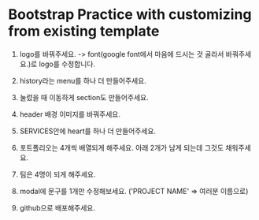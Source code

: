 # Bootstrap Practice with customizing from existing template

1. logo를 바꿔주세요. -> font(google font에서 마음에 드시는 것 골라서 바꿔주세요.)로 logo를 수정합니다.

2. history라는 menu를 하나 더 만들어주세요.

3. 눌렀을 때 이동하게 section도 만들어주세요.

4. header 배경 이미지를 바꿔주세요.

5. SERVICES안에 heart를 하나 더 만들어주세요.

6. 포트폴리오는 4개씩 배열되게 해주세요. 아래 2개가 남게 되는데 그것도 채워주세요.

7. 팀은 4명이 되게 해주세요.

8. modal에 문구를 1개만 수정해보세요. ('PROJECT NAME' => 여러분 이름으로)

9. github으로 배포해주세요.
